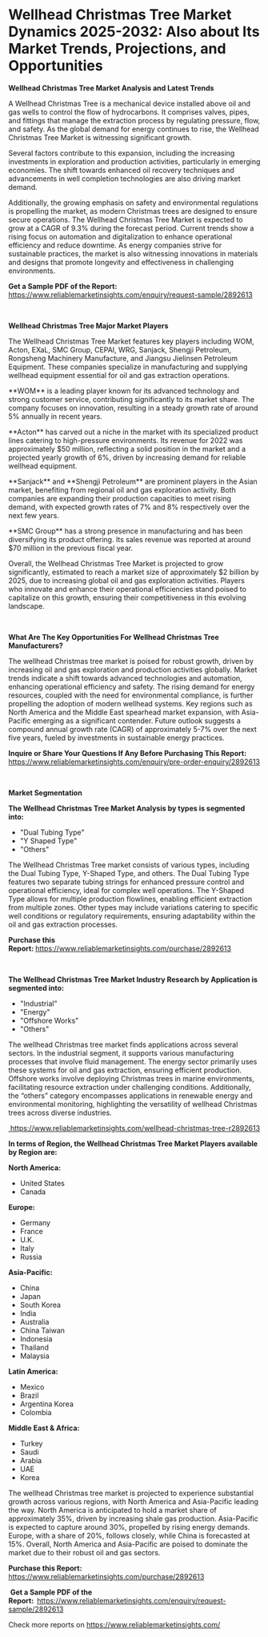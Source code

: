 <p><h1>Wellhead Christmas Tree Market Dynamics 2025-2032: Also about Its Market Trends, Projections, and Opportunities</h1></p><p><strong>Wellhead Christmas Tree Market Analysis and Latest Trends</strong></p>
<p><p>A Wellhead Christmas Tree is a mechanical device installed above oil and gas wells to control the flow of hydrocarbons. It comprises valves, pipes, and fittings that manage the extraction process by regulating pressure, flow, and safety. As the global demand for energy continues to rise, the Wellhead Christmas Tree Market is witnessing significant growth. </p><p>Several factors contribute to this expansion, including the increasing investments in exploration and production activities, particularly in emerging economies. The shift towards enhanced oil recovery techniques and advancements in well completion technologies are also driving market demand. </p><p>Additionally, the growing emphasis on safety and environmental regulations is propelling the market, as modern Christmas trees are designed to ensure secure operations. The Wellhead Christmas Tree Market is expected to grow at a CAGR of 9.3% during the forecast period. Current trends show a rising focus on automation and digitalization to enhance operational efficiency and reduce downtime. As energy companies strive for sustainable practices, the market is also witnessing innovations in materials and designs that promote longevity and effectiveness in challenging environments.</p></p>
<p><strong>Get a Sample PDF of the Report:&nbsp;</strong> <a href="https://www.reliablemarketinsights.com/enquiry/request-sample/2892613?utm_campaign=3270&utm_medium=2&utm_source=Github&utm_content=ia&utm_term=15032025&utm_id=wellhead-christmas-tree">https://www.reliablemarketinsights.com/enquiry/request-sample/2892613</a></p>
<p>&nbsp;</p>
<p><strong>Wellhead Christmas Tree Major Market Players</strong></p>
<p><p>The Wellhead Christmas Tree Market features key players including WOM, Acton, EXaL, SMC Group, CEPAI, WRG, Sanjack, Shengji Petroleum, Rongsheng Machinery Manufacture, and Jiangsu Jielinsen Petroleum Equipment. These companies specialize in manufacturing and supplying wellhead equipment essential for oil and gas extraction operations.</p><p>**WOM** is a leading player known for its advanced technology and strong customer service, contributing significantly to its market share. The company focuses on innovation, resulting in a steady growth rate of around 5% annually in recent years.</p><p>**Acton** has carved out a niche in the market with its specialized product lines catering to high-pressure environments. Its revenue for 2022 was approximately $50 million, reflecting a solid position in the market and a projected yearly growth of 6%, driven by increasing demand for reliable wellhead equipment.</p><p>**Sanjack** and **Shengji Petroleum** are prominent players in the Asian market, benefiting from regional oil and gas exploration activity. Both companies are expanding their production capacities to meet rising demand, with expected growth rates of 7% and 8% respectively over the next few years.</p><p>**SMC Group** has a strong presence in manufacturing and has been diversifying its product offering. Its sales revenue was reported at around $70 million in the previous fiscal year.</p><p>Overall, the Wellhead Christmas Tree Market is projected to grow significantly, estimated to reach a market size of approximately $2 billion by 2025, due to increasing global oil and gas exploration activities. Players who innovate and enhance their operational efficiencies stand poised to capitalize on this growth, ensuring their competitiveness in this evolving landscape.</p></p>
<p>&nbsp;</p>
<p><strong>What Are The Key Opportunities For Wellhead Christmas Tree Manufacturers?</strong></p>
<p><p>The wellhead Christmas tree market is poised for robust growth, driven by increasing oil and gas exploration and production activities globally. Market trends indicate a shift towards advanced technologies and automation, enhancing operational efficiency and safety. The rising demand for energy resources, coupled with the need for environmental compliance, is further propelling the adoption of modern wellhead systems. Key regions such as North America and the Middle East spearhead market expansion, with Asia-Pacific emerging as a significant contender. Future outlook suggests a compound annual growth rate (CAGR) of approximately 5-7% over the next five years, fueled by investments in sustainable energy practices.</p></p>
<p><strong>Inquire or Share Your Questions If Any Before Purchasing This Report:</strong> <a href="https://www.reliablemarketinsights.com/enquiry/pre-order-enquiry/2892613?utm_campaign=3270&utm_medium=2&utm_source=Github&utm_content=ia&utm_term=15032025&utm_id=wellhead-christmas-tree">https://www.reliablemarketinsights.com/enquiry/pre-order-enquiry/2892613</a></p>
<p>&nbsp;</p>
<p><strong>Market Segmentation</strong></p>
<p><strong>The Wellhead Christmas Tree Market Analysis by types is segmented into:</strong></p>
<p><ul><li>"Dual Tubing Type"</li><li>"Y Shaped Type"</li><li>"Others"</li></ul></p>
<p><p>The Wellhead Christmas Tree market consists of various types, including the Dual Tubing Type, Y-Shaped Type, and others. The Dual Tubing Type features two separate tubing strings for enhanced pressure control and operational efficiency, ideal for complex well operations. The Y-Shaped Type allows for multiple production flowlines, enabling efficient extraction from multiple zones. Other types may include variations catering to specific well conditions or regulatory requirements, ensuring adaptability within the oil and gas extraction processes.</p></p>
<p><strong>Purchase this Report:&nbsp;</strong><a href="https://www.reliablemarketinsights.com/purchase/2892613?utm_campaign=3270&utm_medium=2&utm_source=Github&utm_content=ia&utm_term=15032025&utm_id=wellhead-christmas-tree">https://www.reliablemarketinsights.com/purchase/2892613</a></p>
<p>&nbsp;</p>
<p><strong>The Wellhead Christmas Tree Market Industry Research by Application is segmented into:</strong></p>
<p><ul><li>"Industrial"</li><li>"Energy"</li><li>"Offshore Works"</li><li>"Others"</li></ul></p>
<p><p>The wellhead Christmas tree market finds applications across several sectors. In the industrial segment, it supports various manufacturing processes that involve fluid management. The energy sector primarily uses these systems for oil and gas extraction, ensuring efficient production. Offshore works involve deploying Christmas trees in marine environments, facilitating resource extraction under challenging conditions. Additionally, the “others” category encompasses applications in renewable energy and environmental monitoring, highlighting the versatility of wellhead Christmas trees across diverse industries.</p></p>
<p><a href="https://www.reliablemarketinsights.com/wellhead-christmas-tree-r2892613?utm_campaign=3270&utm_medium=2&utm_source=Github&utm_content=ia&utm_term=15032025&utm_id=wellhead-christmas-tree">&nbsp;https://www.reliablemarketinsights.com/wellhead-christmas-tree-r2892613</a></p>
<p><strong>In terms of Region, the Wellhead Christmas Tree Market Players available by Region are:</strong></p>
<p>
    <p> <strong> North America: </strong>
        <ul>
            <li>United States</li>
            <li>Canada</li>
        </ul>
        </p> 
    <p> <strong> Europe: </strong>
        <ul>
            <li>Germany</li>
            <li>France</li>
            <li>U.K.</li>
            <li>Italy</li>
            <li>Russia</li>
        </ul>
        </p> 
    <p> <strong> Asia-Pacific: </strong>
        <ul>
            <li>China</li>
            <li>Japan</li>
            <li>South Korea</li>
            <li>India</li>
            <li>Australia</li>
            <li>China Taiwan</li>
            <li>Indonesia</li>
            <li>Thailand</li>
            <li>Malaysia</li>
        </ul>
        </p> 
    <p> <strong> Latin America: </strong>
        <ul>
            <li>Mexico</li>
            <li>Brazil</li>
            <li>Argentina Korea</li>
            <li>Colombia</li>
        </ul>
        </p> 
    <p> <strong> Middle East & Africa: </strong>
        <ul>
            <li>Turkey</li>
            <li>Saudi</li>
            <li>Arabia</li>
            <li>UAE</li>
            <li>Korea</li>
        </ul>
    </p>
    </p>
<p><p>The wellhead Christmas tree market is projected to experience substantial growth across various regions, with North America and Asia-Pacific leading the way. North America is anticipated to hold a market share of approximately 35%, driven by increasing shale gas production. Asia-Pacific is expected to capture around 30%, propelled by rising energy demands. Europe, with a share of 20%, follows closely, while China is forecasted at 15%. Overall, North America and Asia-Pacific are poised to dominate the market due to their robust oil and gas sectors.</p></p>
<p><strong>Purchase this Report: </strong><a href="https://www.reliablemarketinsights.com/purchase/2892613?utm_campaign=3270&utm_medium=2&utm_source=Github&utm_content=ia&utm_term=15032025&utm_id=wellhead-christmas-tree">https://www.reliablemarketinsights.com/purchase/2892613</a></p>
<p>&nbsp;<strong>Get a Sample PDF of the Report:&nbsp;&nbsp;</strong><a href="https://www.reliablemarketinsights.com/enquiry/request-sample/2892613?utm_campaign=3270&utm_medium=2&utm_source=Github&utm_content=ia&utm_term=15032025&utm_id=wellhead-christmas-tree">https://www.reliablemarketinsights.com/enquiry/request-sample/2892613</a></p>
<p><strong></strong></p>
<p>Check more reports on <a href="https://www.reliablemarketinsights.com/?utm_campaign=3270&utm_medium=2&utm_source=Github&utm_content=ia&utm_term=15032025&utm_id=wellhead-christmas-tree">https://www.reliablemarketinsights.com/</a></p>